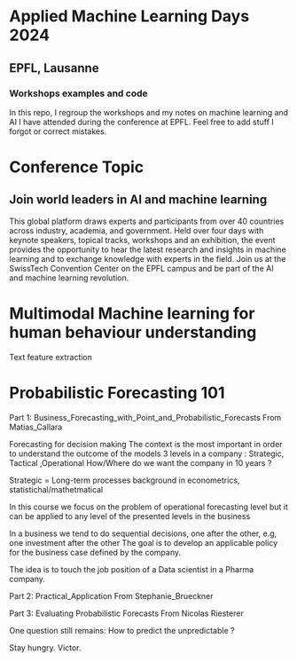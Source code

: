 # Applied Machine Learning Days 2024
## EPFL, Lausanne
### Workshops examples and code
In this repo, I regroup the workshops and my notes on machine learning and AI I have attended during the conference at EPFL.
Feel free to add stuff I forgot or correct mistakes.

# Conference Topic
## Join world leaders in AI and machine learning
This global platform draws experts and participants from over 40 countries across industry, academia, and government. Held over four days with keynote speakers, topical tracks, workshops and an exhibition, the event provides the opportunity to hear the latest research and insights in machine learning and to exchange knowledge with experts in the field. Join us at the SwissTech Convention Center on the EPFL campus and be part of the AI and machine learning revolution.



# Multimodal Machine learning for human behaviour understanding

Text feature extraction


# Probabilistic Forecasting 101

Part 1: Business_Forecasting_with_Point_and_Probabilistic_Forecasts
From Matias_Callara

Forecasting for decision making
The context is the most important in order to understand the outcome of the models
3 levels in a company : Strategic, Tactical ,Operational
How/Where do we want the company in 10 years ?


Strategic = Long-term processes
	background in econometrics, statistichal/mathetmatical

In this course we focus on the problem of operational forecasting level
but it can be applied to any level of the presented levels in the business

In a business we tend to do sequential decisions, one after the other, e.g, one investment after the other
The goal is to develop an applicable policy for the business case defined by the company.

The idea is to touch the job position of a Data scientist in a Pharma company.

Part 2: Practical_Application
From Stephanie_Brueckner


Part 3: Evaluating Probabilistic Forecasts
From Nicolas Riesterer












	
One question still remains:
How to predict the unpredictable ?





Stay hungry.
Victor.
